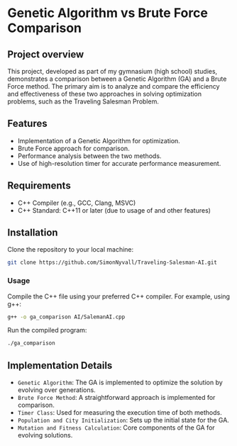 # Genetic Algorithm vs Brute Force Comparison

## Project overview
This project, developed as part of my gymnasium (high school) studies, demonstrates a comparison between a Genetic Algorithm (GA) and a Brute Force method. The primary aim is to analyze and compare the efficiency and effectiveness of these two approaches in solving optimization problems, such as the Traveling Salesman Problem.

## Features
* Implementation of a Genetic Algorithm for optimization.
* Brute Force approach for comparison.
* Performance analysis between the two methods.
* Use of high-resolution timer for accurate performance measurement.

## Requirements
* C++ Compiler (e.g., GCC, Clang, MSVC)
* C++ Standard: C++11 or later (due to usage of <chrono> and other features)

## Installation

Clone the repository to your local machine:

```bash
git clone https://github.com/SimonNyvall/Traveling-Salesman-AI.git
```

### Usage

Compile the C++ file using your preferred C++ compiler. For example, using g++:
```bash
g++ -o ga_comparison AI/SalemanAI.cpp
```

Run the compiled program:

```bash
./ga_comparison
```

## Implementation Details
* `Genetic Algorithm`: The GA is implemented to optimize the solution by evolving over generations.
* `Brute Force Method`: A straightforward approach is implemented for comparison.
* `Timer Class`: Used for measuring the execution time of both methods.
* `Population and City Initialization`: Sets up the initial state for the GA.
* `Mutation and Fitness Calculation`: Core components of the GA for evolving solutions.

